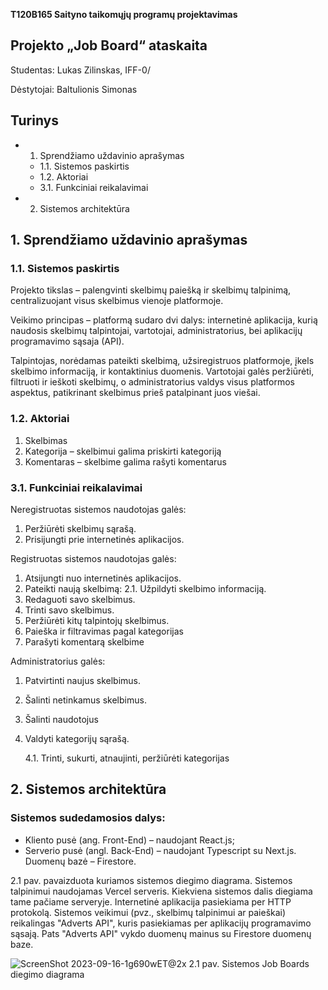 **T120B165 Saityno taikomųjų programų projektavimas**

## Projekto „Job Board“ ataskaita

Studentas: Lukas Zilinskas, IFF-0/

Dėstytojai: Baltulionis Simonas

## Turinys

- 1. Sprendžiamo uždavinio aprašymas
   - 1.1. Sistemos paskirtis
   - 1.2. Aktoriai
   - 3.1. Funkciniai reikalavimai
- 2. Sistemos architektūra


## 1. Sprendžiamo uždavinio aprašymas

### 1.1. Sistemos paskirtis

Projekto tikslas – palengvinti skelbimų paiešką ir skelbimų talpinimą, centralizuojant
visus skelbimus vienoje platformoje.

Veikimo principas – platformą sudaro dvi dalys: internetinė aplikacija, kurią naudosis
skelbimų talpintojai, vartotojai, administratorius, bei aplikacijų programavimo sąsaja (API).

Talpintojas, norėdamas pateikti skelbimą, užsiregistruos platformoje, įkels skelbimo
informaciją, ir kontaktinius duomenis. Vartotojai galės peržiūrėti, filtruoti ir ieškoti skelbimų,
o administratorius valdys visus platformos aspektus, patikrinant skelbimus prieš patalpinant
juos viešai.

### 1.2. Aktoriai

1. Skelbimas
2. Kategorija – skelbimui galima priskirti kategoriją
3. Komentaras – skelbime galima rašyti komentarus

### 3.1. Funkciniai reikalavimai

Neregistruotas sistemos naudotojas galės:

1. Peržiūrėti skelbimų sąrašą.
2. Prisijungti prie internetinės aplikacijos.

Registruotas sistemos naudotojas galės:

1. Atsijungti nuo internetinės aplikacijos.
2. Pateikti naują skelbimą:
    2.1. Užpildyti skelbimo informaciją.
3. Redaguoti savo skelbimus.
4. Trinti savo skelbimus.
5. Peržiūrėti kitų talpintojų skelbimus.
6. Paieška ir filtravimas pagal kategorijas
7. Parašyti komentarą skelbime

Administratorius galės:

1. Patvirtinti naujus skelbimus.
2. Šalinti netinkamus skelbimus.
3. Šalinti naudotojus
4. Valdyti kategorijų sąrašą.

    4.1. Trinti, sukurti, atnaujinti, peržiūrėti kategorijas

## 2. Sistemos architektūra


### Sistemos sudedamosios dalys:

- Kliento pusė (ang. Front-End) – naudojant React.js;
- Serverio pusė (angl. Back-End) – naudojant Typescript su Next.js. Duomenų bazė – Firestore.
  
2.1 pav. pavaizduota kuriamos sistemos diegimo diagrama. Sistemos talpinimui naudojamas
Vercel serveris. Kiekviena sistemos dalis diegiama tame pačiame serveryje. Internetinė
aplikacija pasiekiama per HTTP protokolą. Sistemos veikimui (pvz., skelbimų talpinimui ar
paieškai) reikalingas "Adverts API", kuris pasiekiamas per aplikacijų programavimo sąsają.
Pats "Adverts API" vykdo duomenų mainus su Firestore duomenų baze.

![ScreenShot 2023-09-16-1g690wET@2x](https://github.com/CodingLukas/saitynas/assets/2143609/8310c69e-1305-4d8d-9c34-6db02e432510)
2.1 pav. Sistemos Job Boards diegimo diagrama
